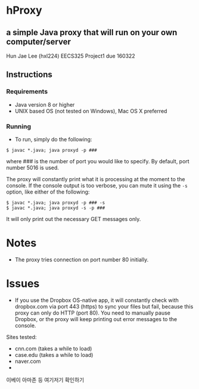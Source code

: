 # hProxy
## a simple Java proxy that will run on your own computer/server

Hun Jae Lee (hxl224) EECS325 Project1 due 160322

## Instructions

### Requirements
- Java version 8 or higher
- UNIX based OS (not tested on Windows), Mac OS X preferred

### Running
- To run, simply do the following: 

```
$ javac *.java; java proxyd -p ###
```

where ### is the number of port you would like to specify. By default, port number 5016 is used.

The proxy will constantly print what it is processing at the moment to the console.  If the console output is too verbose, you can mute it using the `-s` option, like either of the following:

```
$ javac *.java; java proxyd -p ### -s
$ javac *.java; java proxyd -s -p ###
```

It will only print out the necessary GET messages only.


# Notes

- The proxy tries connection on port number 80 initially.

# Issues

- If you use the Dropbox OS-native app, it will constantly check with dropbox.com via port 443 (https) to sync your files but fail, because this proxy can only do HTTP (port 80). 
You need to manually pause Dropbox, or the proxy will keep printing out error messages to the console.

Sites tested:

- cnn.com (takes a while to load)
- case.edu (takes a while to load)
- naver.com
- 

이베이 아마존 등 여기저기 확인하기